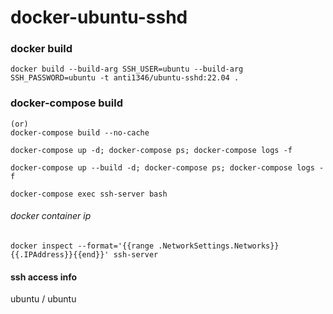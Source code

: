 # docker-ubuntu-sshd

### docker build
```
docker build --build-arg SSH_USER=ubuntu --build-arg SSH_PASSWORD=ubuntu -t anti1346/ubuntu-sshd:22.04 .
```

### docker-compose build

```
(or) 
docker-compose build --no-cache

docker-compose up -d; docker-compose ps; docker-compose logs -f
```
```
docker-compose up --build -d; docker-compose ps; docker-compose logs -f

docker-compose exec ssh-server bash
```

###### docker container ip
```
docker inspect --format='{{range .NetworkSettings.Networks}}{{.IPAddress}}{{end}}' ssh-server
```

#### ssh access info
ubuntu / ubuntu
